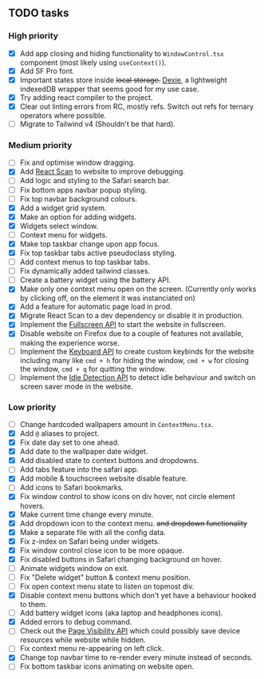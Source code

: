 ## TODO tasks

### High priority

- [x] Add app closing and hiding functionality to `WindowControl.tsx` component (most likely using `useContext()`).
- [x] Add SF Pro font.
- [x] Important states store inside ~~local storage.~~ [Dexie](https://dexie.org), a lightweight indexedDB wrapper that seems good for my use case.
- [x] Try adding react compiler to the project.
- [x] Clear out linting errors from RC, mostly refs. Switch out refs for ternary operators where possible.
- [ ] Migrate to Tailwind v4 (Shouldn't be that hard).

### Medium priority

- [ ] Fix and optimise window dragging.
- [x] Add [React Scan](https://github.com/aidenybai/react-scan) to website to improve debugging.
- [ ] Add logic and styling to the Safari search bar.
- [ ] Fix bottom apps navbar popup styling.
- [ ] Fix top navbar background colours.
- [x] Add a widget grid system.
- [x] Make an option for adding widgets.
- [x] Widgets select window.
- [ ] Context menu for widgets.
- [x] Make top taskbar change upon app focus.
- [x] Fix top taskbar tabs active pseudoclass styling.
- [ ] Add context menus to top taskbar tabs.
- [ ] Fix dynamically added tailwind classes.
- [ ] Create a battery widget using the battery API.
- [x] Make only one context menu open on the screen. (Currently only works by clicking off, on the element it was instanciated on)
- [x] Add a feature for automatic page load in prod.
- [x] Migrate React Scan to a dev dependency or disable it in production.
- [x] Implement the [Fullscreen API](https://developer.mozilla.org/en-US/docs/Web/API/Fullscreen_API) to start the website in fullscreen.
- [x] Disable website on Firefox due to a couple of features not available, making the experience worse.
- [ ] Implement the [Keyboard API](https://developer.mozilla.org/en-US/docs/Web/API/Keyboard_API) to create custom keybinds for the website including many like `cmd + h` for hiding the window, `cmd + w` for closing the window, `cmd + q` for quitting the window.
- [ ] Implement the [Idle Detection API](https://developer.mozilla.org/en-US/docs/Web/API/Idle_Detection_API) to detect idle behaviour and switch on screen saver mode in the website.

### Low priority

- [ ] Change hardcoded wallpapers amount in `ContextMenu.tsx`.
- [x] Add `@` aliases to project.
- [x] Fix date day set to one ahead.
- [x] Add date to the wallpaper date widget.
- [x] Add disabled state to context buttons and dropdowns.
- [ ] Add tabs feature into the safari app.
- [x] Add mobile & touchscreen website disable feature.
- [ ] Add icons to Safari bookmarks.
- [x] Fix window control to show icons on div hover, not circle element hovers.
- [x] Make current time change every minute.
- [x] Add dropdown icon to the context menu. ~~and dropdown functionality~~
- [x] Make a separate file with all the config data.
- [x] Fix z-index on Safari being under widgets.
- [x] Fix window control close icon to be more opaque.
- [x] Fix disabled buttons in Safari changing background on hover.
- [ ] Animate widgets window on exit.
- [ ] Fix "Delete widget" button & context menu position.
- [ ] Fix open context menu state to listen on topmost div.
- [x] Disable context menu buttons which don't yet have a behaviour hooked to them.
- [ ] Add battery widget icons (aka laptop and headphones icons).
- [x] Added errors to debug command.
- [ ] Check out the [Page Visibility API](https://developer.mozilla.org/en-US/docs/Web/API/Page_Visibility_API) which could possibly save device resources while website while hidden.
- [ ] Fix context menu re-appearing on left click.
- [x] Change top navbar time to re-render every minute instead of seconds.
- [ ] Fix bottom taskbar icons animating on website open.
